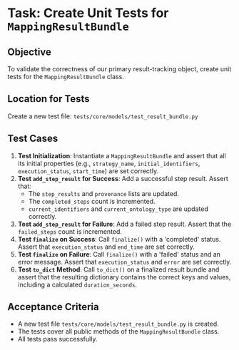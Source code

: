# Task: Create Unit Tests for `MappingResultBundle`

## Objective
To validate the correctness of our primary result-tracking object, create unit tests for the `MappingResultBundle` class.

## Location for Tests
Create a new test file: `tests/core/models/test_result_bundle.py`

## Test Cases

1.  **Test Initialization**: Instantiate a `MappingResultBundle` and assert that all its initial properties (e.g., `strategy_name`, `initial_identifiers`, `execution_status`, `start_time`) are set correctly.
2.  **Test `add_step_result` for Success**: Add a successful step result. Assert that:
    *   The `step_results` and `provenance` lists are updated.
    *   The `completed_steps` count is incremented.
    *   `current_identifiers` and `current_ontology_type` are updated correctly.
3.  **Test `add_step_result` for Failure**: Add a failed step result. Assert that the `failed_steps` count is incremented.
4.  **Test `finalize` on Success**: Call `finalize()` with a 'completed' status. Assert that `execution_status` and `end_time` are set correctly.
5.  **Test `finalize` on Failure**: Call `finalize()` with a 'failed' status and an error message. Assert that `execution_status` and `error` are set correctly.
6.  **Test `to_dict` Method**: Call `to_dict()` on a finalized result bundle and assert that the resulting dictionary contains the correct keys and values, including a calculated `duration_seconds`.

## Acceptance Criteria
*   A new test file `tests/core/models/test_result_bundle.py` is created.
*   The tests cover all public methods of the `MappingResultBundle` class.
*   All tests pass successfully.

